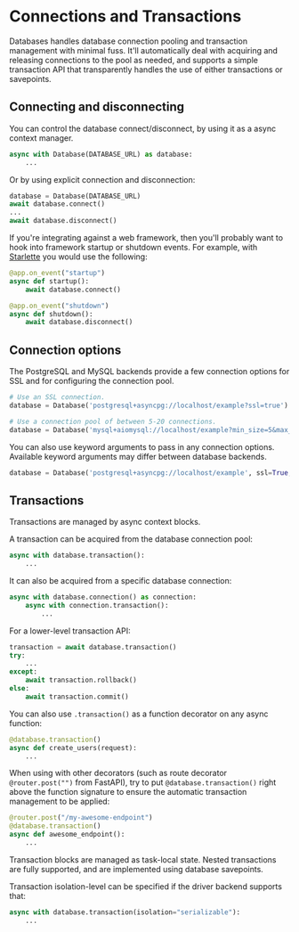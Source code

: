 # Connections and Transactions

Databases handles database connection pooling and transaction management
with minimal fuss. It'll automatically deal with acquiring and releasing
connections to the pool as needed, and supports a simple transaction API
that transparently handles the use of either transactions or savepoints.

## Connecting and disconnecting

You can control the database connect/disconnect, by using it as a async context manager.

```python
async with Database(DATABASE_URL) as database:
    ...
```

Or by using explicit connection and disconnection:

```python
database = Database(DATABASE_URL)
await database.connect()
...
await database.disconnect()
```

If you're integrating against a web framework, then you'll probably want
to hook into framework startup or shutdown events. For example, with
[Starlette][starlette] you would use the following:

```python
@app.on_event("startup")
async def startup():
    await database.connect()

@app.on_event("shutdown")
async def shutdown():
    await database.disconnect()
```

## Connection options

The PostgreSQL and MySQL backends provide a few connection options for SSL
and for configuring the connection pool.

```python
# Use an SSL connection.
database = Database('postgresql+asyncpg://localhost/example?ssl=true')

# Use a connection pool of between 5-20 connections.
database = Database('mysql+aiomysql://localhost/example?min_size=5&max_size=20')
```

You can also use keyword arguments to pass in any connection options.
Available keyword arguments may differ between database backends.

```python
database = Database('postgresql+asyncpg://localhost/example', ssl=True, min_size=5, max_size=20)
```

## Transactions

Transactions are managed by async context blocks.

A transaction can be acquired from the database connection pool:

```python
async with database.transaction():
    ...
```
It can also be acquired from a specific database connection:

```python
async with database.connection() as connection:
    async with connection.transaction():
        ...
```

For a lower-level transaction API:

```python
transaction = await database.transaction()
try:
    ...
except:
    await transaction.rollback()
else:
    await transaction.commit()
```

You can also use `.transaction()` as a function decorator on any async function:

```python
@database.transaction()
async def create_users(request):
    ...
```

When using with other decorators (such as route decorator `@router.post("")`
from FastAPI), try to put `@database.transaction()` right above the function
signature to ensure the automatic transaction management to be applied:

```python
@router.post("/my-awesome-endpoint")
@database.transaction()
async def awesome_endpoint():
    ...
```

Transaction blocks are managed as task-local state. Nested transactions
are fully supported, and are implemented using database savepoints.

Transaction isolation-level can be specified if the driver backend supports that:

```python
async with database.transaction(isolation="serializable"):
    ...
```

[starlette]: https://github.com/encode/starlette
